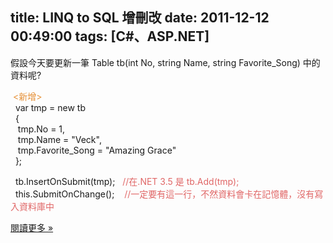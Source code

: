 title: LINQ to SQL 增刪改
date: 2011-12-12 00:49:00
tags: [C#、ASP.NET]
---

  
假設今天要更新一筆 Table tb(int No, string Name, string Favorite_Song) 中的資料呢?  

<span class="Apple-style-span" style="color: #e69138;"> <新增></span>  
  var tmp = new tb  
  {  
   tmp.No = 1,  
   tmp.Name = "Veck",  
   tmp.Favorite_Song = "Amazing Grace"  
  };  

  tb.InsertOnSubmit(tmp);   <span class="Apple-style-span" style="color: #e06666;">//在.NET 3.5 是 tb.Add(tmp);</span>  
  this.SubmitOnChange();   <span class="Apple-style-span" style="color: #e06666;"> //一定要有這一行，不然資料會卡在記憶體，沒有寫入資料庫中</span>  

[閱讀更多 »](http://veckcode.blogspot.com/2011/12/linq-to-sql.html#more)